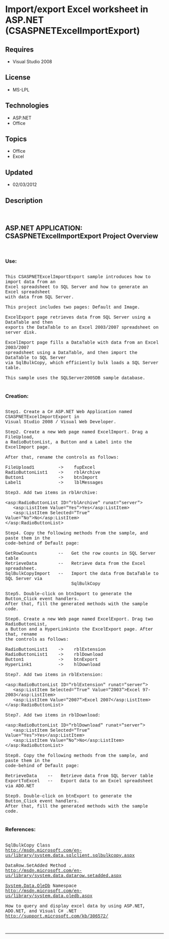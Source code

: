 # Import/export Excel worksheet in ASP.NET (CSASPNETExcelImportExport)
## Requires
- Visual Studio 2008
## License
- MS-LPL
## Technologies
- ASP.NET
- Office
## Topics
- Office
- Excel
## Updated
- 02/03/2012
## Description

<p style="font-family:Courier New">&nbsp;</p>
<h2>ASP.NET APPLICATION: CSASPNETExcelImportExport Project Overview</h2>
<p style="font-family:Courier New">&nbsp;</p>
<h3>Use:</h3>
<p style="font-family:Courier New"><br>
This CSASPNETExcelImportExport sample introduces how to import data from an <br>
Excel spreadsheet to SQL Server and how to generate an Excel spreadsheet <br>
with data from SQL Server.<br>
<br>
This project includes two pages: Default and Image.<br>
<br>
ExcelExport page retrieves data from SQL Server using a DataTable and then <br>
exports the DataTable to an Excel 2003/2007 spreadsheet on server disk. <br>
<br>
ExcelImport page fills a DataTable with data from an Excel 2003/2007 <br>
spreadsheet using a DataTable, and then import the DataTable to SQL Server <br>
via SqlBulkCopy, which efficiently bulk loads a SQL Server table.<br>
<br>
This sample uses the SQLServer2005DB sample database. <br>
<br>
</p>
<h3>Creation:</h3>
<p style="font-family:Courier New"><br>
Step1. Create a C# ASP.NET Web Application named CSASPNETExcelImportExport in <br>
Visual Studio 2008 / Visual Web Developer.<br>
<br>
Step2. Create a new Web page named ExcelImport. Drag a FileUpload,<br>
a RadioButtonList, a Button and a Label into the ExcelImport page. <br>
<br>
After that, rename the controls as follows:<br>
<br>
FileUpload1 &nbsp; &nbsp; &nbsp; &nbsp; -&gt; &nbsp; &nbsp;fupExcel <br>
RadioButtonList1 &nbsp; &nbsp;-&gt; &nbsp; &nbsp;rblArchive<br>
Button1 &nbsp; &nbsp; &nbsp; &nbsp; &nbsp; &nbsp; -&gt; &nbsp; &nbsp;btnImport<br>
Label1 &nbsp; &nbsp; &nbsp; &nbsp; &nbsp; &nbsp; &nbsp;-&gt; &nbsp; &nbsp;lblMessages<br>
<br>
Step3. Add two items in rblArchive:<br>
<br>
&lt;asp:RadioButtonList ID=&quot;rblArchive&quot; runat=&quot;server&quot;&gt;<br>
&nbsp; &nbsp;&lt;asp:ListItem Value=&quot;Yes&quot;&gt;Yes&lt;/asp:ListItem&gt;<br>
&nbsp; &nbsp;&lt;asp:ListItem Selected=&quot;True&quot; Value=&quot;No&quot;&gt;No&lt;/asp:ListItem&gt;<br>
&lt;/asp:RadioButtonList&gt; &nbsp; &nbsp;<br>
<br>
Step4. Copy the following methods from the sample, and paste them in the <br>
code-behind of Default page:<br>
<br>
GetRowCounts &nbsp; &nbsp; &nbsp; &nbsp;-- &nbsp; Get the row counts in SQL Server table<br>
RetrieveData &nbsp; &nbsp; &nbsp; &nbsp;-- &nbsp; Retrieve data from the Excel spreadsheet.<br>
SqlBulkCopyImport &nbsp; -- &nbsp; Import the data from DataTable to SQL Server via<br>
&nbsp;&nbsp;&nbsp;&nbsp;&nbsp;&nbsp;&nbsp;&nbsp;&nbsp;&nbsp;&nbsp;&nbsp;&nbsp;&nbsp;&nbsp;&nbsp;&nbsp;&nbsp;&nbsp;&nbsp;&nbsp;&nbsp;&nbsp;&nbsp; SqlBulkCopy<br>
<br>
Step5. Double-click on btnImport to generate the Button_Click event handlers.<br>
After that, fill the generated methods with the sample code.<br>
<br>
Step6. Create a new Web page named ExcelExport. Drag two RadioButtonList, <br>
a Button and a HyperLinkinto the ExcelExport page. After that, rename <br>
the controls as follows:<br>
<br>
RadioButtonList1 &nbsp; &nbsp;-&gt; &nbsp; &nbsp;rblExtension<br>
RadioButtonList1 &nbsp; &nbsp;-&gt; &nbsp; &nbsp;rblDownload<br>
Button1 &nbsp; &nbsp; &nbsp; &nbsp; &nbsp; &nbsp; -&gt; &nbsp; &nbsp;btnExport<br>
HyperLink1 &nbsp; &nbsp; &nbsp; &nbsp; &nbsp;-&gt; &nbsp; &nbsp;hlDownload<br>
<br>
Step7. Add two items in rblExtension:<br>
<br>
&lt;asp:RadioButtonList ID=&quot;rblExtension&quot; runat=&quot;server&quot;&gt;<br>
&nbsp; &nbsp;&lt;asp:ListItem Selected=&quot;True&quot; Value=&quot;2003&quot;&gt;Excel 97-2003&lt;/asp:ListItem&gt;<br>
&nbsp; &nbsp;&lt;asp:ListItem Value=&quot;2007&quot;&gt;Excel 2007&lt;/asp:ListItem&gt;<br>
&lt;/asp:RadioButtonList&gt; &nbsp;<br>
<br>
Step7. Add two items in rblDownload:<br>
<br>
&lt;asp:RadioButtonList ID=&quot;rblDownload&quot; runat=&quot;server&quot;&gt;<br>
&nbsp; &nbsp;&lt;asp:ListItem Selected=&quot;True&quot; Value=&quot;Yes&quot;&gt;Yes&lt;/asp:ListItem&gt;<br>
&nbsp; &nbsp;&lt;asp:ListItem Value=&quot;No&quot;&gt;No&lt;/asp:ListItem&gt;<br>
&lt;/asp:RadioButtonList&gt;<br>
<br>
Step8. Copy the following methods from the sample, and paste them in the <br>
code-behind of Default page:<br>
<br>
RetrieveData &nbsp; &nbsp;-- &nbsp; Retrieve data from SQL Server table<br>
ExportToExcel &nbsp; -- &nbsp; Export data to an Excel spreadsheet via ADO.NET<br>
<br>
Step9. Double-click on btnExport to generate the Button_Click event handlers.<br>
After that, fill the generated methods with the sample code.<br>
<br>
</p>
<h3>References:</h3>
<p style="font-family:Courier New"><br>
SqlBulkCopy Class<br>
<a href="http://msdn.microsoft.com/en-us/library/system.data.sqlclient.sqlbulkcopy.aspx" target="_blank">http://msdn.microsoft.com/en-us/library/system.data.sqlclient.sqlbulkcopy.aspx</a><br>
<br>
DataRow.SetAdded Method .<br>
<a href="http://msdn.microsoft.com/en-us/library/system.data.datarow.setadded.aspx" target="_blank">http://msdn.microsoft.com/en-us/library/system.data.datarow.setadded.aspx</a><br>
<br>
<a class="libraryLink" href="http://msdn.microsoft.com/en-US/library/System.Data.OleDb.aspx" target="_blank" title="Auto generated link to System.Data.OleDb">System.Data.OleDb</a> Namespace<br>
<a href="http://msdn.microsoft.com/en-us/library/system.data.oledb.aspx" target="_blank">http://msdn.microsoft.com/en-us/library/system.data.oledb.aspx</a><br>
<br>
How to query and display excel data by using ASP.NET, ADO.NET, and Visual C# .NET<br>
<a href="http://support.microsoft.com/kb/306572/" target="_blank">http://support.microsoft.com/kb/306572/</a><br>
<br>
<br>
</p>
<hr>
<div><a href="http://go.microsoft.com/?linkid=9759640" style="margin-top:3px"><img src="http://bit.ly/onecodelogo" alt="">
</a></div>
